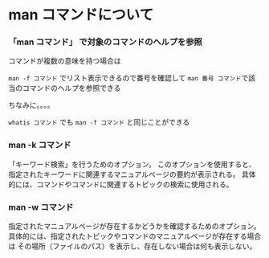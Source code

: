 # man コマンドについて

### 「man コマンド」 で対象のコマンドのヘルプを参照

コマンドが複数の意味を持つ場合は

`man -f コマンド` でリスト表示できるので番号を確認して
`man 番号 コマンド`で該当のコマンドのヘルプを参照できる

ちなみに。。。。

`whatis コマンド` でも `man -f コマンド` と同じことができる


### man -k コマンド

「キーワード検索」を行うためのオプション。
このオプションを使用すると、指定されたキーワードに関連するマニュアルページの要約が表示される。
具体的には、コマンドやコマンドに関連するトピックの検索に使用される。

### man -w コマンド

指定されたマニュアルページが存在するかどうかを確認するためのオプション。
具体的には、指定されたトピックやコマンドのマニュアルページが存在する場合は
その場所（ファイルのパス）を表示し、存在しない場合は何も表示しない。

